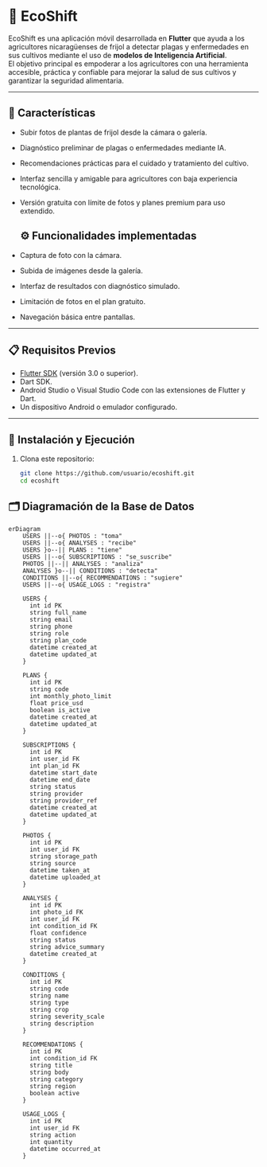 # 🌱 EcoShift

EcoShift es una aplicación móvil desarrollada en **Flutter** que ayuda a los agricultores nicaragüenses de frijol a detectar plagas y enfermedades en sus cultivos mediante el uso de **modelos de Inteligencia Artificial**.  
El objetivo principal es empoderar a los agricultores con una herramienta accesible, práctica y confiable para mejorar la salud de sus cultivos y garantizar la seguridad alimentaria.

---

## 🚀 Características
- Subir fotos de plantas de frijol desde la cámara o galería.
- Diagnóstico preliminar de plagas o enfermedades mediante IA.
- Recomendaciones prácticas para el cuidado y tratamiento del cultivo.
- Interfaz sencilla y amigable para agricultores con baja experiencia tecnológica.
- Versión gratuita con límite de fotos y planes premium para uso extendido.

  ## ⚙️ Funcionalidades implementadas
- Captura de foto con la cámara.
- Subida de imágenes desde la galería.
- Interfaz de resultados con diagnóstico simulado.
- Limitación de fotos en el plan gratuito.
- Navegación básica entre pantallas.


---

## 📋 Requisitos Previos
- [Flutter SDK](https://docs.flutter.dev/get-started/install) (versión 3.0 o superior).
- Dart SDK.
- Android Studio o Visual Studio Code con las extensiones de Flutter y Dart.
- Un dispositivo Android o emulador configurado.

---

## 🔧 Instalación y Ejecución
1. Clona este repositorio:
   ```bash
   git clone https://github.com/usuario/ecoshift.git
   cd ecoshift

## 🗂️ Diagramación de la Base de Datos

```mermaid
erDiagram
    USERS ||--o{ PHOTOS : "toma"
    USERS ||--o{ ANALYSES : "recibe"
    USERS }o--|| PLANS : "tiene"
    USERS ||--o{ SUBSCRIPTIONS : "se_suscribe"
    PHOTOS ||--|| ANALYSES : "analiza"
    ANALYSES }o--|| CONDITIONS : "detecta"
    CONDITIONS ||--o{ RECOMMENDATIONS : "sugiere"
    USERS ||--o{ USAGE_LOGS : "registra"

    USERS {
      int id PK
      string full_name
      string email
      string phone
      string role
      string plan_code
      datetime created_at
      datetime updated_at
    }

    PLANS {
      int id PK
      string code
      int monthly_photo_limit
      float price_usd
      boolean is_active
      datetime created_at
      datetime updated_at
    }

    SUBSCRIPTIONS {
      int id PK
      int user_id FK
      int plan_id FK
      datetime start_date
      datetime end_date
      string status
      string provider
      string provider_ref
      datetime created_at
      datetime updated_at
    }

    PHOTOS {
      int id PK
      int user_id FK
      string storage_path
      string source
      datetime taken_at
      datetime uploaded_at
    }

    ANALYSES {
      int id PK
      int photo_id FK
      int user_id FK
      int condition_id FK
      float confidence
      string status
      string advice_summary
      datetime created_at
    }

    CONDITIONS {
      int id PK
      string code
      string name
      string type
      string crop
      string severity_scale
      string description
    }

    RECOMMENDATIONS {
      int id PK
      int condition_id FK
      string title
      string body
      string category
      string region
      boolean active
    }

    USAGE_LOGS {
      int id PK
      int user_id FK
      string action
      int quantity
      datetime occurred_at
    }


